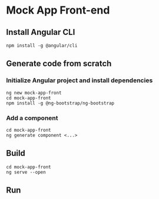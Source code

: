 Mock App Front-end
==================

## Install Angular CLI
```
npm install -g @angular/cli
```

## Generate code from scratch
### Initialize Angular project and install dependencies
```
ng new mock-app-front
cd mock-app-front
npm install -g @ng-bootstrap/ng-bootstrap
```
### Add a component
```
cd mock-app-front
ng generate component <...>
```

## Build
```
cd mock-app-front
ng serve --open
```

## Run
```
```